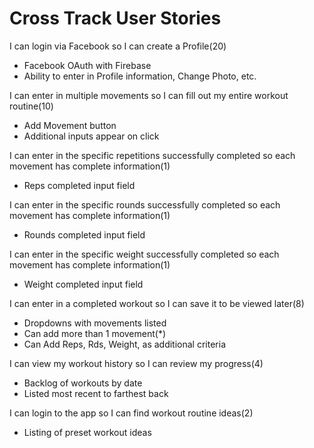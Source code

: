 Cross Track User Stories
============

I can login via Facebook so I can create a Profile(20)
  * Facebook OAuth with Firebase
  * Ability to enter in Profile information, Change Photo, etc.

I can enter in multiple movements so I can fill out my entire workout routine(10)
  * Add Movement button
  * Additional inputs appear on click

I can enter in the specific repetitions successfully completed so each movement has complete information(1)
  * Reps completed input field

I can enter in the specific rounds successfully completed so each movement has complete information(1)
  * Rounds completed input field

I can enter in the specific weight successfully completed so each movement has complete information(1)
  * Weight completed input field

I can enter in a completed workout so I can save it to be viewed later(8)
  * Dropdowns with movements listed
  * Can add more than 1 movement(*)
  * Can Add Reps, Rds, Weight, as additional criteria

I can view my workout history so I can review my progress(4)
  * Backlog of workouts by date
  * Listed most recent to farthest back

I can login to the app so I can find workout routine ideas(2)
  * Listing of preset workout ideas
